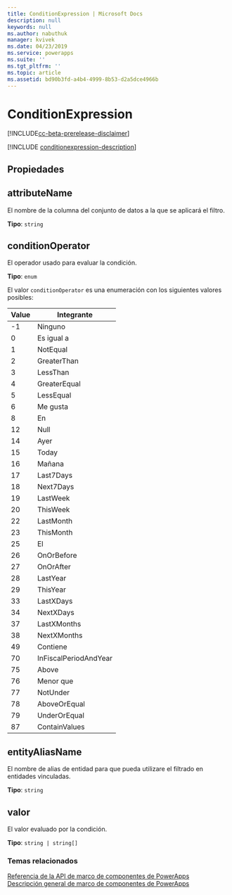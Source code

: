 ```yaml
---
title: ConditionExpression | Microsoft Docs
description: null
keywords: null
ms.author: nabuthuk
manager: kvivek
ms.date: 04/23/2019
ms.service: powerapps
ms.suite: ''
ms.tgt_pltfrm: ''
ms.topic: article
ms.assetid: bd90b3fd-a4b4-4999-8b53-d2a5dce4966b
---
```


# <a name="conditionexpression"></a>ConditionExpression

[!INCLUDE[cc-beta-prerelease-disclaimer](../../../includes/cc-beta-prerelease-disclaimer.md)]

[!INCLUDE [conditionexpression-description](includes/conditionexpression-description.md)]

## <a name="properties"></a>Propiedades

## <a name="attributename"></a>attributeName

El nombre de la columna del conjunto de datos a la que se aplicará el filtro.

**Tipo**: `string`

## <a name="conditionoperator"></a>conditionOperator

El operador usado para evaluar la condición.

**Tipo**: `enum`

El valor `conditionOperator` es una enumeración con los siguientes valores posibles:

|Value|Integrante|
|--|--|
|-1|Ninguno|
|0|Es igual a|
|1|NotEqual|
|2|GreaterThan|
|3|LessThan|
|4|GreaterEqual|
|5|LessEqual|
|6|Me gusta|
|8|En|
|12|Null|
|14|Ayer|
|15|Today|
|16|Mañana|
|17|Last7Days|
|18|Next7Days|
|19|LastWeek|
|20|ThisWeek|
|22|LastMonth|
|23|ThisMonth|
|25|El|
|26|OnOrBefore|
|27|OnOrAfter|
|28|LastYear|
|29|ThisYear|
|33|LastXDays|
|34|NextXDays|
|37|LastXMonths|
|38|NextXMonths|
|49|Contiene|
|70|InFiscalPeriodAndYear|
|75|Above|
|76|Menor que|
|77|NotUnder|
|78|AboveOrEqual|
|79|UnderOrEqual|
|87|ContainValues|

## <a name="entityaliasname"></a>entityAliasName

El nombre de alias de entidad para que pueda utilizare el filtrado en entidades vinculadas.

**Tipo**: `string`

## <a name="value"></a>valor

El valor evaluado por la condición.

**Tipo**: `string | string[]`


### <a name="related-topics"></a>Temas relacionados

[Referencia de la API de marco de componentes de PowerApps](../reference/index.md)<br/>
[Descripción general de marco de componentes de PowerApps](../overview.md)